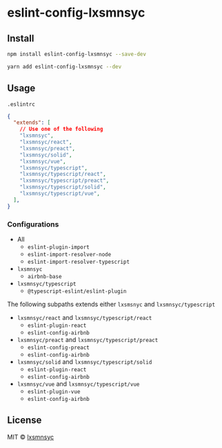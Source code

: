 # eslint-config-lxsmnsyc

## Install

```bash
npm install eslint-config-lxsmnsyc --save-dev
```

```bash
yarn add eslint-config-lxsmnsyc --dev
```

## Usage

`.eslintrc`
```json
{
  "extends": [
    // Use one of the following
    "lxsmnsyc",
    "lxsmnsyc/react",
    "lxsmnsyc/preact",
    "lxsmnsyc/solid",
    "lxsmnsyc/vue",
    "lxsmnsyc/typescript",
    "lxsmnsyc/typescript/react",
    "lxsmnsyc/typescript/preact",
    "lxsmnsyc/typescript/solid",
    "lxsmnsyc/typescript/vue",
  ],
}
```

### Configurations

- All
  - `eslint-plugin-import`
  - `eslint-import-resolver-node`
  - `eslint-import-resolver-typescript`
- `lxsmnsyc`
  - `airbnb-base`
- `lxsmnsyc/typescript`
  - `@typescript-eslint/eslint-plugin`

The following subpaths extends either `lxsmsnyc` and `lxsmnsyc/typescript`

- `lxsmnsyc/react` and `lxsmnsyc/typescript/react`
  - `eslint-plugin-react`
  - `eslint-config-airbnb`
- `lxsmnsyc/preact` and `lxsmnsyc/typescript/preact`
  - `eslint-config-preact`
  - `eslint-config-airbnb`
- `lxsmnsyc/solid` and `lxsmnsyc/typescript/solid`
  - `eslint-plugin-react`
  - `eslint-config-airbnb`
- `lxsmnsyc/vue` and `lxsmnsyc/typescript/vue`
  - `eslint-plugin-vue`
  - `eslint-config-airbnb`

## License

MIT © [lxsmnsyc](https://github.com/lxsmnsyc)
